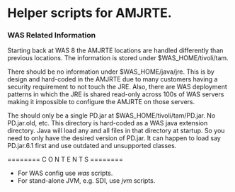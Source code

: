 # **Helper scripts for AMJRTE.**

### WAS Related Information ###
Starting back at WAS 8 the AMJRTE locations are handled differently than previous locations.
The information is stored under $WAS_HOME/tivoli/tam.

There should be no information under $WAS_HOME/java/jre.  This is by design and hard-coded in the AMJRTE due to many customers having a security requirement to not touch the JRE.  Also, there are WAS deployment patterns in which the JRE is shared read-only across 100s of WAS servers making it impossible to configure the AMJRTE on those servers.

The should only be a single PD.jar at $WAS_HOME/tivoli/tam/PD.jar.  No PD.jar.old, etc.  This directory is hard-coded as a WAS java extension directory.  Java will load any and all files in that directory at startup.  So you need to only have the desired version of PD.jar.  It can happen to load say PD.jar.6.1 first and use outdated and unsupported classes.

======== C O N T E N T S ========

* For WAS config use *was* scripts.
* For stand-alone JVM, e.g. SDI, use *jvm* scripts.
